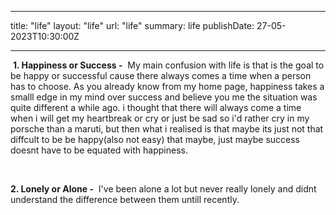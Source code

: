  ---
title: "life"
layout: "life"
url: "life"
summary: life
publishDate: 27-05-2023T10:30:00Z


---
  &#8203;
  **1. Happiness or Success -**
  &#8203;
  My main confusion with life is that is the goal to be happy or successful cause there always comes a time when a person has to choose.  As you already know from my home page, happiness takes a smalll edge in my mind over success and believe you me the situation was quite different a while ago. i thought that there will always come a time when i will get my heartbreak or cry or just be sad so i'd rather cry in my porsche than a maruti, but then what i realised is that maybe its just not that diffcult to be be happy(also not easy) that maybe, just maybe success doesnt have to be equated with happiness. 

  &#8203;

**2. Lonely or Alone -**
  &#8203;
  I've been alone a lot but never really lonely and didnt understand the difference between them untill recently. 


